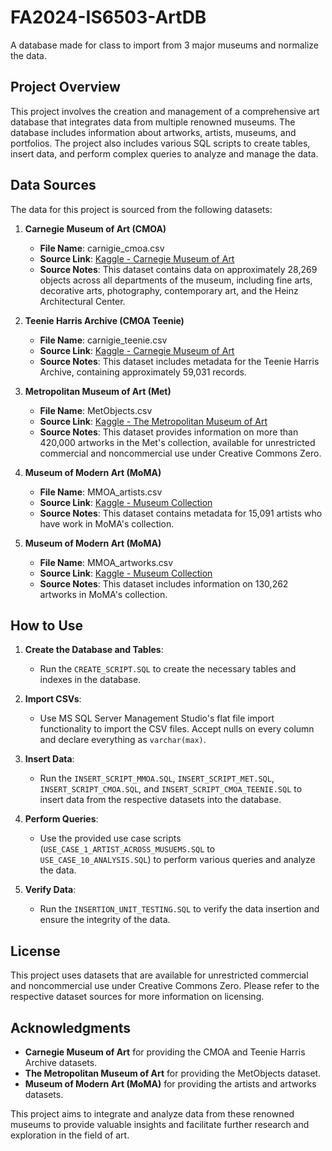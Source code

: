 # FA2024-IS6503-ArtDB

A database made for class to import from 3 major museums and normalize the data.

## Project Overview

This project involves the creation and management of a comprehensive art database that integrates data from multiple renowned museums. The database includes information about artworks, artists, museums, and portfolios. The project also includes various SQL scripts to create tables, insert data, and perform complex queries to analyze and manage the data.

## Data Sources

The data for this project is sourced from the following datasets:

1. **Carnegie Museum of Art (CMOA)**
   - **File Name**: carnigie_cmoa.csv
   - **Source Link**: [Kaggle - Carnegie Museum of Art](https://www.kaggle.com/datasets/mfrancis23/carnegie-museum-of-art?select=cmoa.csv)
   - **Source Notes**: This dataset contains data on approximately 28,269 objects across all departments of the museum, including fine arts, decorative arts, photography, contemporary art, and the Heinz Architectural Center.

2. **Teenie Harris Archive (CMOA Teenie)**
   - **File Name**: carnigie_teenie.csv
   - **Source Link**: [Kaggle - Carnegie Museum of Art](https://www.kaggle.com/datasets/mfrancis23/carnegie-museum-of-art?select=teenie.csv)
   - **Source Notes**: This dataset includes metadata for the Teenie Harris Archive, containing approximately 59,031 records.

3. **Metropolitan Museum of Art (Met)**
   - **File Name**: MetObjects.csv
   - **Source Link**: [Kaggle - The Metropolitan Museum of Art](https://www.kaggle.com/datasets/metmuseum/the-metropolitan-museum-of-art-open-access)
   - **Source Notes**: This dataset provides information on more than 420,000 artworks in the Met's collection, available for unrestricted commercial and noncommercial use under Creative Commons Zero.

4. **Museum of Modern Art (MoMA)**
   - **File Name**: MMOA_artists.csv
   - **Source Link**: [Kaggle - Museum Collection](https://www.kaggle.com/datasets/momanyc/museum-collection?select=artists.csv)
   - **Source Notes**: This dataset contains metadata for 15,091 artists who have work in MoMA's collection.

5. **Museum of Modern Art (MoMA)**
   - **File Name**: MMOA_artworks.csv
   - **Source Link**: [Kaggle - Museum Collection](https://www.kaggle.com/datasets/momanyc/museum-collection?select=artworks.csv)
   - **Source Notes**: This dataset includes information on 130,262 artworks in MoMA's collection.

## How to Use

1. **Create the Database and Tables**:
   - Run the `CREATE_SCRIPT.SQL` to create the necessary tables and indexes in the database.

2. **Import CSVs**:
   - Use MS SQL Server Management Studio's flat file import functionality to import the CSV files. Accept nulls on every column and declare everything as `varchar(max)`.

3. **Insert Data**:
   - Run the `INSERT_SCRIPT_MMOA.SQL`, `INSERT_SCRIPT_MET.SQL`, `INSERT_SCRIPT_CMOA.SQL`, and `INSERT_SCRIPT_CMOA_TEENIE.SQL` to insert data from the respective datasets into the database.

4. **Perform Queries**:
   - Use the provided use case scripts (`USE_CASE_1_ARTIST_ACROSS_MUSUEMS.SQL` to `USE_CASE_10_ANALYSIS.SQL`) to perform various queries and analyze the data.

5. **Verify Data**:
   - Run the `INSERTION_UNIT_TESTING.SQL` to verify the data insertion and ensure the integrity of the data.

## License

This project uses datasets that are available for unrestricted commercial and noncommercial use under Creative Commons Zero. Please refer to the respective dataset sources for more information on licensing.

## Acknowledgments

- **Carnegie Museum of Art** for providing the CMOA and Teenie Harris Archive datasets.
- **The Metropolitan Museum of Art** for providing the MetObjects dataset.
- **Museum of Modern Art (MoMA)** for providing the artists and artworks datasets.

This project aims to integrate and analyze data from these renowned museums to provide valuable insights and facilitate further research and exploration in the field of art.